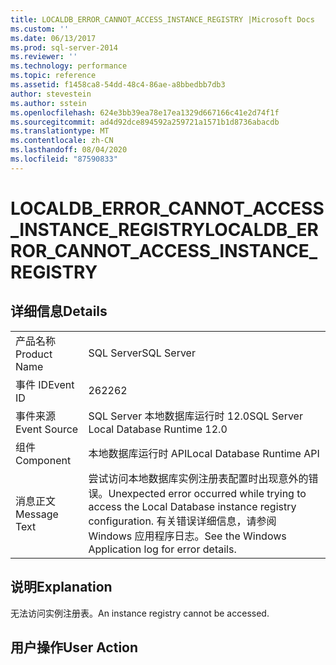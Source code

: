 ```yaml
---
title: LOCALDB_ERROR_CANNOT_ACCESS_INSTANCE_REGISTRY |Microsoft Docs
ms.custom: ''
ms.date: 06/13/2017
ms.prod: sql-server-2014
ms.reviewer: ''
ms.technology: performance
ms.topic: reference
ms.assetid: f1458ca8-54dd-48c4-86ae-a8bbedbb7db3
author: stevestein
ms.author: sstein
ms.openlocfilehash: 624e3bb39ea78e17ea1329d667166c41e2d74f1f
ms.sourcegitcommit: ad4d92dce894592a259721a1571b1d8736abacdb
ms.translationtype: MT
ms.contentlocale: zh-CN
ms.lasthandoff: 08/04/2020
ms.locfileid: "87590833"
---
```

# <a name="localdb_error_cannot_access_instance_registry"></a><span data-ttu-id="e9f16-102">LOCALDB_ERROR_CANNOT_ACCESS_INSTANCE_REGISTRY</span><span class="sxs-lookup"><span data-stu-id="e9f16-102">LOCALDB_ERROR_CANNOT_ACCESS_INSTANCE_REGISTRY</span></span>
    
## <a name="details"></a><span data-ttu-id="e9f16-103">详细信息</span><span class="sxs-lookup"><span data-stu-id="e9f16-103">Details</span></span>  
  
|||  
|-|-|  
|<span data-ttu-id="e9f16-104">产品名称</span><span class="sxs-lookup"><span data-stu-id="e9f16-104">Product Name</span></span>|<span data-ttu-id="e9f16-105">SQL Server</span><span class="sxs-lookup"><span data-stu-id="e9f16-105">SQL Server</span></span>|  
|<span data-ttu-id="e9f16-106">事件 ID</span><span class="sxs-lookup"><span data-stu-id="e9f16-106">Event ID</span></span>|<span data-ttu-id="e9f16-107">262</span><span class="sxs-lookup"><span data-stu-id="e9f16-107">262</span></span>|  
|<span data-ttu-id="e9f16-108">事件来源</span><span class="sxs-lookup"><span data-stu-id="e9f16-108">Event Source</span></span>|<span data-ttu-id="e9f16-109">SQL Server 本地数据库运行时 12.0</span><span class="sxs-lookup"><span data-stu-id="e9f16-109">SQL Server Local Database Runtime 12.0</span></span>|  
|<span data-ttu-id="e9f16-110">组件</span><span class="sxs-lookup"><span data-stu-id="e9f16-110">Component</span></span>|<span data-ttu-id="e9f16-111">本地数据库运行时 API</span><span class="sxs-lookup"><span data-stu-id="e9f16-111">Local Database Runtime API</span></span>|  
|<span data-ttu-id="e9f16-112">消息正文</span><span class="sxs-lookup"><span data-stu-id="e9f16-112">Message Text</span></span>|<span data-ttu-id="e9f16-113">尝试访问本地数据库实例注册表配置时出现意外的错误。</span><span class="sxs-lookup"><span data-stu-id="e9f16-113">Unexpected error occurred while trying to access the Local Database instance registry configuration.</span></span> <span data-ttu-id="e9f16-114">有关错误详细信息，请参阅 Windows 应用程序日志。</span><span class="sxs-lookup"><span data-stu-id="e9f16-114">See the Windows Application log for error details.</span></span>|  
  
## <a name="explanation"></a><span data-ttu-id="e9f16-115">说明</span><span class="sxs-lookup"><span data-stu-id="e9f16-115">Explanation</span></span>  
 <span data-ttu-id="e9f16-116">无法访问实例注册表。</span><span class="sxs-lookup"><span data-stu-id="e9f16-116">An instance registry cannot be accessed.</span></span>  
  
## <a name="user-action"></a><span data-ttu-id="e9f16-117">用户操作</span><span class="sxs-lookup"><span data-stu-id="e9f16-117">User Action</span></span>  
  
